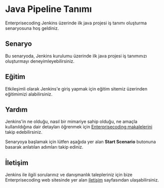 
# Java Pipeline Tanımı

Enterprisecoding Jenkins üzerinde ilk java projesi iş tanımı oluşturma senaryosuna hoş geldiniz.

## Senaryo

Bu senaryoda, Jenkins kurulumu üzerinde ilk java projesi iş tanımınızı oluşturmayı deneyimleyebilirsiniz.

## Eğitim

Etkileşimli olarak Jenkins'e giriş yapmak için eğitim sitemiz üzerinden eğitimimizi alabilirsiniz.

## Yardım

Jenkins'in ne olduğu, nasıl bir mimariye sahip olduğu, ne amaçla kullanıldığına dair detayları öğrenmek için [Enterprisecoding makalelerini](http://www.enterprisecoding.com) takip edebilirsiniz.

Senaryoya başlamak için lütfen aşağıda yer alan **Start Scenario** butonuna basarak anlatılan adımları takip ediniz.

## İletişim

Jenkins ile ilgili sorularınız ve danışmanlık talepleriniz için bize Enterprisecoding web sitesinde yer alan [iletişim](https://enterprisecoding.com/iletisim/) sayfasından ulaşabilirsiniz.
